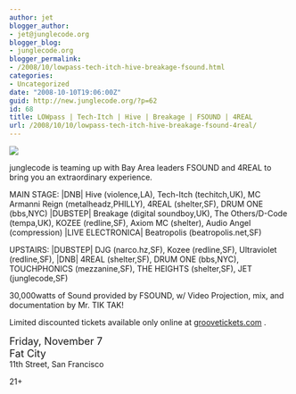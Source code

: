 ```yaml
---
author: jet
blogger_author:
- jet@junglecode.org
blogger_blog:
- junglecode.org
blogger_permalink:
- /2008/10/lowpass-tech-itch-hive-breakage-fsound.html
categories:
- Uncategorized
date: "2008-10-10T19:06:00Z"
guid: http://new.junglecode.org/?p=62
id: 68
title: LOWpass | Tech-Itch | Hive | Breakage | FSOUND | 4REAL
url: /2008/10/10/lowpass-tech-itch-hive-breakage-fsound-4real/
---
```


[![](http://www.junglecode.com/images/blog/low_pass_1_back.jpg)](http://www.groovetickets.com/ordersystem/groove/eventviewqb.asp?AffilID=93&EventsID=42394&PGname=fSOUND)

junglecode is teaming up with Bay Area leaders FSOUND and 4REAL to bring you an extraordinary experience.

MAIN STAGE: |DNB| Hive (violence,LA), Tech-Itch (techitch,UK), MC Armanni Reign (metalheadz,PHILLY), 4REAL (shelter,SF), DRUM ONE (bbs,NYC) |DUBSTEP| Breakage (digital soundboy,UK), The Others/D-Code (tempa,UK), KOZEE (redline,SF), Axiom MC (shelter), Audio Angel (compression) |LIVE ELECTRONICA| Beatropolis (beatropolis.net,SF)

UPSTAIRS: |DUBSTEP| DJG (narco.hz,SF), Kozee (redline,SF), Ultraviolet (redline,SF), |DNB| 4REAL (shelter,SF), DRUM ONE (bbs,NYC), TOUCHPHONICS (mezzanine,SF), THE HEIGHTS (shelter,SF), JET (junglecode,SF)

30,000watts of Sound provided by FSOUND, w/ Video Projection, mix, and documentation by Mr. TIK TAK!

Limited discounted tickets available only online at [groovetickets.com](http://www.groovetickets.com/ordersystem/groove/eventviewqb.asp?AffilID=93&EventsID=42394&PGname=fSOUND) .

<span style="font-size:130%">Friday, November 7</span>  
<span style="font-size:130%">Fat City</span>  
11th Street, San Francisco

21+